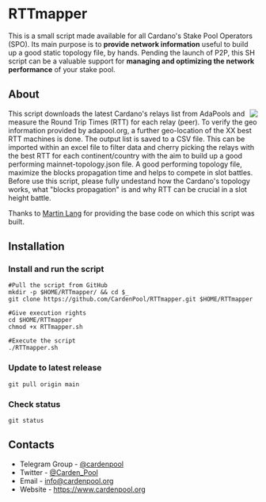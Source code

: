 # RTTmapper
This is a small script made available for all Cardano's Stake Pool Operators (SPO). Its main purpose is to **provide network information** useful to build up a good static topology file, by hands. Pending the launch of P2P, this SH script can be a valuable support for **managing and optimizing the network performance** of your stake pool.

## About
<img src="https://www.cardenpool.org/wp-content/uploads/2021/12/mesh_topology.gif" align="right" border=0>
This script downloads the latest Cardano's relays list from AdaPools and measure the Round Trip Times (RTT) for each relay (peer). To verify the geo information provided by adapool.org, a further geo-location of the XX best RTT machines is done. The output list is saved to a CSV file. This can be imported within an excel file to filter data and cherry picking the relays with the best RTT for each continent/country with the aim to build up a good performing mainnet-topology.json file. A good performing topology file, maximize the blocks propagation time and helps to compete in slot battles. Before use this script, please fully undestand how the Cardano's topology works, what "blocks propagation" is and why RTT can be crucial in a slot height battle.

Thanks to [Martin Lang](https://github.com/gitmachtl/scripts) for providing the base code on which this script was built.

## Installation
### Install and run the script
```shell
#Pull the script from GitHub
mkdir -p $HOME/RTTmapper/ && cd $_
git clone https://github.com/CardenPool/RTTmapper.git $HOME/RTTmapper

#Give execution rights
cd $HOME/RTTmapper
chmod +x RTTmapper.sh

#Execute the script
./RTTmapper.sh
```
### Update to latest release
```shell
git pull origin main
```
### Check status
```shell
git status
```

## Contacts
* Telegram Group - [@cardenpool](https://t.me/cardenpool)<br>
* Twitter - [@Carden_Pool](https://twitter.com/Carden_Pool)<br>
* Email - info@cardenpool.org<br>
* Website - https://www.cardenpool.org
